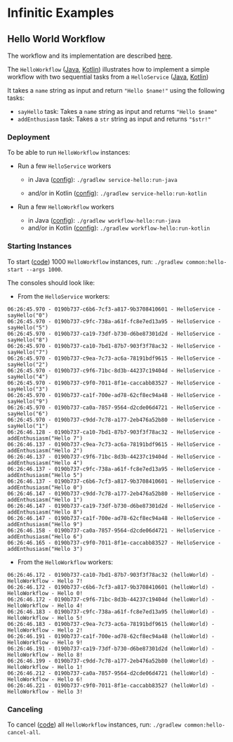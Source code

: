 # Infinitic Examples

## Hello World Workflow

The workflow and its implementation are described [here](https://docs.infinitic.io/docs/introduction/hello-world).

The `HelloWorkflow` ([Java](./workflow-hello/src/main/java/com/acme/workflows/hello/java/HelloWorkflowImpl.java),
[Kotlin](./workflow-hello/src/main/kotlin/com/acme/workflows/hello/kotlin/HelloWorkflowImpl.kt))
illustrates how to implement a simple workflow with two sequential tasks from a `HelloService`
([Java](./service-hello/src/main/java/com/acme/services/hello/java/HelloServiceImpl.java),
[Kotlin](./service-hello/src/main/kotlin/com/acme/services/hello/kotlin/HelloServiceImpl.kt))

It takes a `name` string as input and return `"Hello $name!"` using the following tasks:

- `sayHello` task: Takes a `name` string as input and returns `"Hello $name"`
- `addEnthusiasm` task: Takes a `str` string as input and returns `"$str!"`

### Deployment
To be able to run `HelloWorkflow` instances:

- Run a few `HelloService` workers

  - in Java ([config](./service-hello/src/main/resources/java/worker.yml)):
    `./gradlew service-hello:run-java`

  - and/or in Kotlin ([config](./service-hello/src/main/resources/kotlin/worker.yml)):
    `./gradlew service-hello:run-kotlin`

- Run a few `HelloWorkflow` workers

  - in Java ([config](./workflow-hello/src/main/resources/java/worker.yml)):
    `./gradlew workflow-hello:run-java`
  - and/or in Kotlin ([config](./workflow-hello/src/main/resources/kotlin/worker.yml)):
    `./gradlew workflow-hello:run-kotlin`

### Starting Instances

To start ([code](./common/src/test/java/com/acme/clients/hello/Start.java))
1000 `HelloWorkflow` instances, run: `./gradlew common:hello-start --args 1000`.

The consoles should look like:

- From the `HelloService` workers:

```
06:26:45.970 - 0190b737-c6b6-7cf3-a817-9b3708410601 - HelloService - sayHello("0")
06:26:45.970 - 0190b737-c9fc-738a-a61f-fc8e7ed13a95 - HelloService - sayHello("5")
06:26:45.970 - 0190b737-ca19-73df-b730-d6be87301d2d - HelloService - sayHello("8")
06:26:45.970 - 0190b737-ca10-7bd1-87b7-903f3f78ac32 - HelloService - sayHello("7")
06:26:45.970 - 0190b737-c9ea-7c73-ac6a-78191bdf9615 - HelloService - sayHello("2")
06:26:45.970 - 0190b737-c9f6-71bc-8d3b-44237c19404d - HelloService - sayHello("4")
06:26:45.970 - 0190b737-c9f0-7011-8f1e-caccabb83527 - HelloService - sayHello("3")
06:26:45.970 - 0190b737-ca1f-700e-ad78-62cf8ec94a48 - HelloService - sayHello("9")
06:26:45.970 - 0190b737-ca0a-7857-9564-d2cde06d4721 - HelloService - sayHello("6")
06:26:45.970 - 0190b737-c9dd-7c78-a177-2eb476a52b80 - HelloService - sayHello("1")
06:26:46.128 - 0190b737-ca10-7bd1-87b7-903f3f78ac32 - HelloService - addEnthusiasm("Hello 7")
06:26:46.137 - 0190b737-c9ea-7c73-ac6a-78191bdf9615 - HelloService - addEnthusiasm("Hello 2")
06:26:46.137 - 0190b737-c9f6-71bc-8d3b-44237c19404d - HelloService - addEnthusiasm("Hello 4")
06:26:46.137 - 0190b737-c9fc-738a-a61f-fc8e7ed13a95 - HelloService - addEnthusiasm("Hello 5")
06:26:46.137 - 0190b737-c6b6-7cf3-a817-9b3708410601 - HelloService - addEnthusiasm("Hello 0")
06:26:46.147 - 0190b737-c9dd-7c78-a177-2eb476a52b80 - HelloService - addEnthusiasm("Hello 1")
06:26:46.147 - 0190b737-ca19-73df-b730-d6be87301d2d - HelloService - addEnthusiasm("Hello 8")
06:26:46.147 - 0190b737-ca1f-700e-ad78-62cf8ec94a48 - HelloService - addEnthusiasm("Hello 9")
06:26:46.158 - 0190b737-ca0a-7857-9564-d2cde06d4721 - HelloService - addEnthusiasm("Hello 6")
06:26:46.165 - 0190b737-c9f0-7011-8f1e-caccabb83527 - HelloService - addEnthusiasm("Hello 3")
```

- From the `HelloWorkflow` workers:

```
06:26:46.172 - 0190b737-ca10-7bd1-87b7-903f3f78ac32 (helloWorld) - HelloWorkflow - Hello 7!
06:26:46.172 - 0190b737-c6b6-7cf3-a817-9b3708410601 (helloWorld) - HelloWorkflow - Hello 0!
06:26:46.172 - 0190b737-c9f6-71bc-8d3b-44237c19404d (helloWorld) - HelloWorkflow - Hello 4!
06:26:46.183 - 0190b737-c9fc-738a-a61f-fc8e7ed13a95 (helloWorld) - HelloWorkflow - Hello 5!
06:26:46.183 - 0190b737-c9ea-7c73-ac6a-78191bdf9615 (helloWorld) - HelloWorkflow - Hello 2!
06:26:46.191 - 0190b737-ca1f-700e-ad78-62cf8ec94a48 (helloWorld) - HelloWorkflow - Hello 9!
06:26:46.191 - 0190b737-ca19-73df-b730-d6be87301d2d (helloWorld) - HelloWorkflow - Hello 8!
06:26:46.199 - 0190b737-c9dd-7c78-a177-2eb476a52b80 (helloWorld) - HelloWorkflow - Hello 1!
06:26:46.212 - 0190b737-ca0a-7857-9564-d2cde06d4721 (helloWorld) - HelloWorkflow - Hello 6!
06:26:46.221 - 0190b737-c9f0-7011-8f1e-caccabb83527 (helloWorld) - HelloWorkflow - Hello 3!
```

### Canceling

To cancel ([code](./common/src/test/java/com/acme/clients/hello/CancelAll.java))
all `HelloWorkflow` instances, run: `./gradlew common:hello-cancel-all`.

